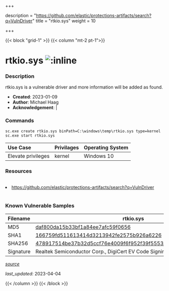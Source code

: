 +++

description = "https://github.com/elastic/protections-artifacts/search?q=VulnDriver"
title = "rtkio.sys"
weight = 10

+++


{{< block "grid-1" >}}
{{< column "mt-2 pt-1">}}


# rtkio.sys ![:inline](/images/twitter_verified.png) 


### Description

rtkio.sys is a vulnerable driver and more information will be added as found.

- **Created**: 2023-01-09
- **Author**: Michael Haag
- **Acknowledgement**:  | [](https://twitter.com/)

### Commands

```
sc.exe create rtkio.sys binPath=C:\windows\temp\rtkio.sys type=kernel
sc.exe start rtkio.sys
```

| Use Case | Privilages | Operating System | 
|:---- | ---- | ---- |
| Elevate privileges | kernel | Windows 10 |

### Resources
<br>
<li><a href=" https://github.com/elastic/protections-artifacts/search?q=VulnDriver"> https://github.com/elastic/protections-artifacts/search?q=VulnDriver</a></li>
<br>

### Known Vulnerable Samples

| Filename | rtkio.sys |
|:---- | ---- | 
| MD5 | <a href="https://www.virustotal.com/gui/file/daf800da15b33bf1a84ee7afc59f0656">daf800da15b33bf1a84ee7afc59f0656</a> |
| SHA1 | <a href="https://www.virustotal.com/gui/file/166759fd511613414d3213942fe2575b926a6226">166759fd511613414d3213942fe2575b926a6226</a> |
| SHA256 | <a href="https://www.virustotal.com/gui/file/478917514be37b32d5ccf76e4009f6f952f39f5553953544f1b0688befd95e82">478917514be37b32d5ccf76e4009f6f952f39f5553953544f1b0688befd95e82</a> |
| Signature | Realtek Semiconductor Corp., DigiCert EV Code Signing CA, DigiCert   |


[*source*](https://github.com/magicsword-io/LOLDrivers/tree/main/yaml/rtkio.sys.yml)

*last_updated:* 2023-04-04








{{< /column >}}
{{< /block >}}
